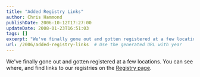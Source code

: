 ```yaml
---
title: "Added Registry Links"
author: Chris Hammond
publishDate: 2006-10-12T17:27:00
updateDate: 2008-01-23T16:51:03
tags: []
excerpt: "We've finally gone out and gotten registered at a few locations. You can see where, and find links to our registries on the Registry..."
url: /2006/added-registry-links  # Use the generated URL with year
---
```

We've finally gone out and gotten registered at a few locations. You can see where, and find links to our registries on the <A href="https://www.horsesandcars.com/Default.aspx?tabid=79">Registry page</A>.
